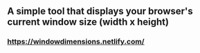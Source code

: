 ## A simple tool that displays your browser's current window size (width x height)

### https://windowdimensions.netlify.com/
